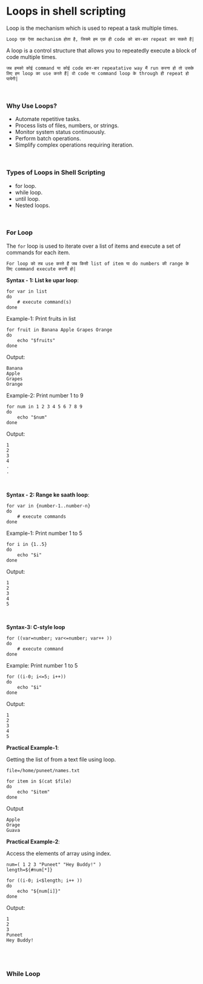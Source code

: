 # Loops in shell scripting

Loop is the mechanism which is used to repeat a task multiple times.

```Loop एक ऐसा mechanism होता है, जिसमे हम एक ही code को बार-बार repeat कर सकते हैं|```

A loop is a control structure that allows you to repeatedly execute a block of code multiple times.

```जब हमको कोई command या कोई code बार-बार repeatative way मैं run करना हो तो उसके लिए हम loop का use करते हैं| वो code या command loop के through ही repeat हो पायेगी|```

<br>

### Why Use Loops?

- Automate repetitive tasks.
- Process lists of files, numbers, or strings.
- Monitor system status continuously.
- Perform batch operations.
- Simplify complex operations requiring iteration.

<br>

### Types of Loops in Shell Scripting

- for loop.
- while loop.
- until loop.
- Nested loops.

<br>

### For Loop

The ```for``` loop is used to iterate over a list of items and execute a set of commands for each item.

```For loop को तब use करते हैं जब किसी list of item या do numbers की range के लिए command execute करनी हो|```

**Syntax - 1: List ke upar loop**:
```
for var in list
do
    # execute command(s)
done
```

Example-1: Print fruits in list
```
for fruit in Banana Apple Grapes Orange
do
    echo "$fruits"
done
```
Output:
```
Banana
Apple
Grapes
Orange
```

Example-2: Print number 1 to 9
```
for num in 1 2 3 4 5 6 7 8 9
do
    echo "$num"
done
```
Output:
```
1
2
3
4
.
.

```

<br>

**Syntax - 2: Range ke saath loop**:
```
for var in {number-1..number-n}
do
    # execute commands
done
```

Example-1: Print number 1 to 5
```
for i in {1..5}
do
    echo "$i"
done
```
Output:
```
1
2
3
4
5
```

<br>

**Syntax-3: C-style loop**
```
for ((var=number; var<=number; var++ ))
do
    # execute command
done
```

Example: Print number 1 to 5
```
for ((i-0; i<=5; i++))
do
    echo "$i"
done
```
Output:
```
1
2
3
4
5
```

**Practical Example-1**:

Getting the list of from a text file using loop.

```
file=/home/puneet/names.txt

for item in $(cat $file)
do
    echo "$item"
done
```
Output
```
Apple
Orage
Guava
```

**Practical Example-2**:

Access the elements of array using index.

```
num=( 1 2 3 "Puneet" "Hey Buddy!" )
length=${#num[*]}

for ((i-0; i<$length; i++ ))
do
    echo "${num[i]}"
done
```
Output:
```
1
2
3
Puneet
Hey Buddy!
```

<br>
<br>

### While Loop

